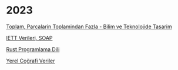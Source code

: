 # 2023

[Toplam, Parcalarin Toplamindan Fazla - Bilim ve Teknolojide Tasarim](01/bilim-teknoloji-tasarim.html)

[IETT Verileri, SOAP](01/iett-ibb-otobus-verisi.html)

[Rust Programlama Dili](01/rust.html)

[Yerel Coğrafi Veriler](01/trgeo.html)

